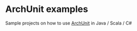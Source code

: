 # ArchUnit examples
Sample projects on how to use [ArchUnit](https://www.archunit.org/) in Java / Scala / C#